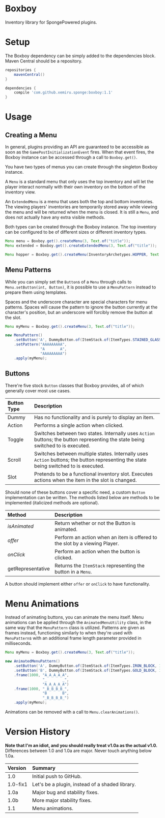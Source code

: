 # Boxboy

Inventory library for SpongePowered plugins.

# Setup

The Boxboy dependency can be simply added to the dependencies block. Maven Central should be a repository.

```gradle
repositories {
    mavenCentral()
}

dependencies {
    compile 'com.github.xemiru.sponge:boxboy:1.1'
}
```

# Usage

## Creating a Menu

In general, plugins providing an API are guaranteed to be accessible as soon as the `GamePostInitializationEvent` fires. When that event fires, the Boxboy instance can be accessed through a call to `Boxboy.get()`.

You have two types of menus you can create through the singleton Boxboy instance.

A `Menu` is a standard menu that only uses the top inventory and will let the player interact normally with their own inventory on the bottom of the inventory view.

An `ExtendedMenu` is a menu that uses both the top and bottom inventories. The viewing players' inventories are temporarily stored away while viewing the menu and will be returned when the menu is closed. It is still a `Menu`, and does not actually have any extra visible methods.

Both types can be created through the Boxboy instance. The top inventory can be configured to be of different sizes or different inventory types.

```java
Menu menu = Boxboy.get().createMenu(3, Text.of("title"));
Menu extended = Boxboy.get().createExtendedMenu(3, Text.of("title"));

Menu hopper = Boxboy.get().createMenu(InventoryArchetypes.HOPPER, Text.of("title"));
```

## Menu Patterns

While you can simply set the `Button`s of a `Menu` through calls to `Menu.setButton(int, Button)`, it is possible to use a `MenuPattern` instead to prepare them using templates.

Spaces and the underscore character are special characters for menu patterns. Spaces will cause the pattern to ignore the button currently at the character's position, but an underscore will forcibly remove the button at the slot.

```java
Menu myMenu = Boxboy.get().createMenu(3, Text.of("title"));

new MenuPattern()
    .setButton('A', DummyButton.of(ItemStack.of(ItemTypes.STAINED_GLASS_PANE, 1))
    .setPattern("AAAAAAAAA",
                "A       A",
                "AAAAAAAAA")
    .apply(myMenu);
```

## Buttons

There're five stock `Button` classes that Boxboy provides, all of which generally cover most use cases.

|Button Type|Description|
|:--|:--|
|Dummy|Has no functionality and is purely to display an item.|
|Action|Performs a single action when clicked.|
|Toggle|Switches between two states. Internally uses `Action` buttons; the button representing the state being switched to is executed.|
|Scroll|Switches between multiple states. Internally uses `Action` buttons; the button representing the state being switched to is executed.|
|Slot|Pretends to be a functional inventory slot. Executes actions when the item in the slot is changed.|

Should none of these buttons cover a specific need, a custom `Button` implementation can be written. The methods listed below are methods to be implemented (italicized methods are optional).

|Method|Description|
|:--|:--|
|_isAnimated_|Return whether or not the Button is animated.|
|_offer_|Perform an action when an item is offered to the slot by a viewing Player.|
|_onClick_|Perform an action when the button is clicked.|
|getRepresentative|Returns the `ItemStack` representing the button in a `Menu`.|

A button should implement either `offer` or `onClick` to have functionality.

# Menu Animations

Instead of animating buttons, you can animate the menu itself. Menu animations can be applied through the `AnimatedMenuUtility` class, in the same way that the `MenuPattern` class is utilized. Patterns are given as frames instead, functioning similarly to when they're used with `MenuPattern`s with an additional frame length parameter provided in milliseconds.

```java
Menu myMenu = Boxboy.get().createMenu(3, Text.of("title"));

new AnimatedMenuPattern()
    .setButton('A', DummyButton.of(ItemStack.of(ItemTypes.IRON_BLOCK, 1)))
    .setButton('B', DummyButton.of(ItemStack.of(ItemTypes.GOLD_BLOCK, 1)))
    .frame(1000, "A_A_A_A_A",
                 "_       _",
                 "A_A_A_A_A")
    .frame(1000, "_B_B_B_B_",
                 "B       B",
                 "_B_B_B_B_")
    .apply(myMenu);
```

Animations can be removed with a call to `Menu.clearAnimations()`.

# Version History

**Note that I'm an idiot, and you should really treat v1.0a as the actual v1.0.** Differences between 1.0 and 1.0a are major. Never touch anything below 1.0a.

|Version|Summary|
|:--|:--|
|1.0|Initial push to GitHub.|
|1.0-fix1|Let's be a plugin, instead of a shaded library.|
|1.0a|Major bug and stability fixes.|
|1.0b|More major stability fixes.|
|1.1|Menu animations.|
